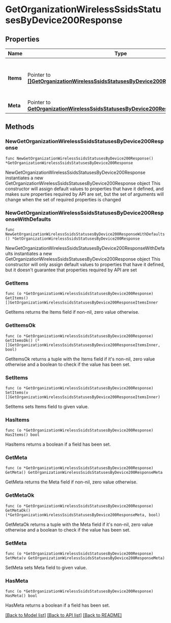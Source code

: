 # GetOrganizationWirelessSsidsStatusesByDevice200Response

## Properties

Name | Type | Description | Notes
------------ | ------------- | ------------- | -------------
**Items** | Pointer to [**[]GetOrganizationWirelessSsidsStatusesByDevice200ResponseItemsInner**](GetOrganizationWirelessSsidsStatusesByDevice200ResponseItemsInner.md) | The top-level propery containing all status data. | [optional] 
**Meta** | Pointer to [**GetOrganizationWirelessSsidsStatusesByDevice200ResponseMeta**](GetOrganizationWirelessSsidsStatusesByDevice200ResponseMeta.md) |  | [optional] 

## Methods

### NewGetOrganizationWirelessSsidsStatusesByDevice200Response

`func NewGetOrganizationWirelessSsidsStatusesByDevice200Response() *GetOrganizationWirelessSsidsStatusesByDevice200Response`

NewGetOrganizationWirelessSsidsStatusesByDevice200Response instantiates a new GetOrganizationWirelessSsidsStatusesByDevice200Response object
This constructor will assign default values to properties that have it defined,
and makes sure properties required by API are set, but the set of arguments
will change when the set of required properties is changed

### NewGetOrganizationWirelessSsidsStatusesByDevice200ResponseWithDefaults

`func NewGetOrganizationWirelessSsidsStatusesByDevice200ResponseWithDefaults() *GetOrganizationWirelessSsidsStatusesByDevice200Response`

NewGetOrganizationWirelessSsidsStatusesByDevice200ResponseWithDefaults instantiates a new GetOrganizationWirelessSsidsStatusesByDevice200Response object
This constructor will only assign default values to properties that have it defined,
but it doesn't guarantee that properties required by API are set

### GetItems

`func (o *GetOrganizationWirelessSsidsStatusesByDevice200Response) GetItems() []GetOrganizationWirelessSsidsStatusesByDevice200ResponseItemsInner`

GetItems returns the Items field if non-nil, zero value otherwise.

### GetItemsOk

`func (o *GetOrganizationWirelessSsidsStatusesByDevice200Response) GetItemsOk() (*[]GetOrganizationWirelessSsidsStatusesByDevice200ResponseItemsInner, bool)`

GetItemsOk returns a tuple with the Items field if it's non-nil, zero value otherwise
and a boolean to check if the value has been set.

### SetItems

`func (o *GetOrganizationWirelessSsidsStatusesByDevice200Response) SetItems(v []GetOrganizationWirelessSsidsStatusesByDevice200ResponseItemsInner)`

SetItems sets Items field to given value.

### HasItems

`func (o *GetOrganizationWirelessSsidsStatusesByDevice200Response) HasItems() bool`

HasItems returns a boolean if a field has been set.

### GetMeta

`func (o *GetOrganizationWirelessSsidsStatusesByDevice200Response) GetMeta() GetOrganizationWirelessSsidsStatusesByDevice200ResponseMeta`

GetMeta returns the Meta field if non-nil, zero value otherwise.

### GetMetaOk

`func (o *GetOrganizationWirelessSsidsStatusesByDevice200Response) GetMetaOk() (*GetOrganizationWirelessSsidsStatusesByDevice200ResponseMeta, bool)`

GetMetaOk returns a tuple with the Meta field if it's non-nil, zero value otherwise
and a boolean to check if the value has been set.

### SetMeta

`func (o *GetOrganizationWirelessSsidsStatusesByDevice200Response) SetMeta(v GetOrganizationWirelessSsidsStatusesByDevice200ResponseMeta)`

SetMeta sets Meta field to given value.

### HasMeta

`func (o *GetOrganizationWirelessSsidsStatusesByDevice200Response) HasMeta() bool`

HasMeta returns a boolean if a field has been set.


[[Back to Model list]](../README.md#documentation-for-models) [[Back to API list]](../README.md#documentation-for-api-endpoints) [[Back to README]](../README.md)


